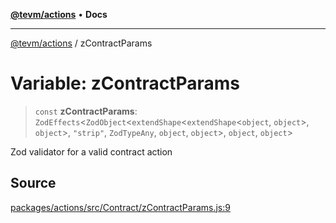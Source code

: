 [**@tevm/actions**](../README.md) • **Docs**

***

[@tevm/actions](../globals.md) / zContractParams

# Variable: zContractParams

> `const` **zContractParams**: `ZodEffects`\<`ZodObject`\<`extendShape`\<`extendShape`\<`object`, `object`\>, `object`\>, `"strip"`, `ZodTypeAny`, `object`, `object`\>, `object`, `object`\>

Zod validator for a valid contract action

## Source

[packages/actions/src/Contract/zContractParams.js:9](https://github.com/evmts/tevm-monorepo/blob/main/packages/actions/src/Contract/zContractParams.js#L9)
